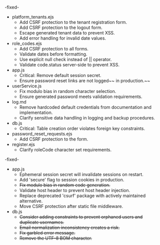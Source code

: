 -fixed-

- platform_tenants.ejs
    - Add CSRF protection to the tenant registration form.
    - Add CSRF protection to the logout form.
    - Escape generated tenant data to prevent XSS.
    - Add error handling for invalid date values.
- role_codes.ejs
    - Add CSRF protection to all forms.
    - Validate dates before formatting.
    - Use explicit null check instead of || operator.
    - Validate code.status server-side to prevent XSS.
- app.js
    - Critical: Remove default session secret.
    - Ensure password reset links are not logged~~ in production.~~
- userService.js
    - Fix modulo bias in random character selection.
    - Ensure generated password meets validation requirements.
- log.md
    - Remove hardcoded default credentials from documentation and implementation.
    - Clarify sensitive data handling in logging and backup procedures.
- db.js
    - Critical: Table creation order violates foreign key constraints.
- password_reset_requests.ejs
    - Add CSRF protection to the form.
- register.ejs
    - Clarify roleCode character set requirements.

-fixed-
- app.js
    - Ephemeral session secret will invalidate sessions on restart.
    - Add 'secure' flag to session cookies in production.
    - ~~Fix modulo bias in random code generation.~~
    - Validate host header to prevent host header injection.
    - Replace deprecated 'csurf' package with actively maintained alternative.
    - Move CSRF protection after static file middleware.
- db.js
    - ~~Consider adding constraints to prevent orphaned users and duplicate usernames.~~
    - ~~Email normalization inconsistency creates a risk.~~
    - ~~Fix garbled error message.~~
    - ~~Remove the UTF-8 BOM character.~~

